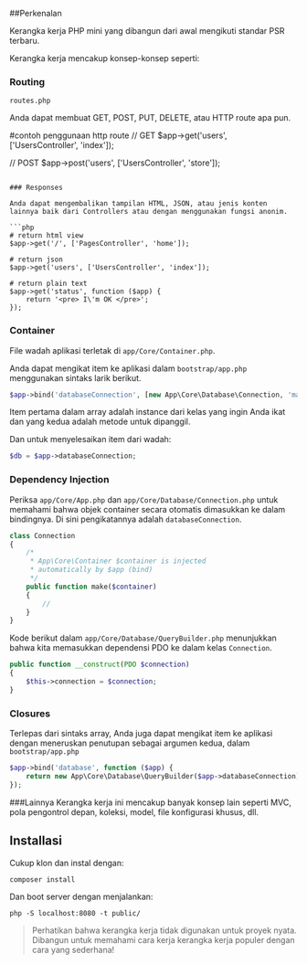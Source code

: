 ##Perkenalan

Kerangka kerja PHP mini yang dibangun dari awal mengikuti standar PSR terbaru.

Kerangka kerja mencakup konsep-konsep seperti:

### Routing

`routes.php`

Anda dapat membuat GET, POST, PUT, DELETE, atau HTTP route apa pun.

#contoh penggunaan http route
// GET
$app->get('users', ['UsersController', 'index']);

// POST
$app->post('users', ['UsersController', 'store']);
```

### Responses

Anda dapat mengembalikan tampilan HTML, JSON, atau jenis konten lainnya baik dari Controllers atau dengan menggunakan fungsi anonim.

```php
# return html view
$app->get('/', ['PagesController', 'home']);

# return json
$app->get('users', ['UsersController', 'index']);

# return plain text
$app->get('status', function ($app) {
	return '<pre> I\'m OK </pre>';
});
```

### Container

File wadah aplikasi terletak di `app/Core/Container.php`.

Anda dapat mengikat item ke aplikasi dalam `bootstrap/app.php` menggunakan sintaks larik berikut.

```php
$app->bind('databaseConnection', [new App\Core\Database\Connection, 'make']);
```
Item pertama dalam array adalah instance dari kelas yang ingin Anda ikat dan yang kedua adalah metode untuk dipanggil.

Dan untuk menyelesaikan item dari wadah:

```php
$db = $app->databaseConnection;
```

### Dependency Injection

Periksa `app/Core/App.php` dan `app/Core/Database/Connection.php` untuk memahami bahwa objek container secara otomatis dimasukkan ke dalam bindingnya. Di sini pengikatannya adalah `databaseConnection`.

```php
class Connection
{
	/*
	 * App\Core\Container $container is injected 
	 * automatically by $app (bind)
	 */
    public function make($container)
    {
    	//
    }
}
```

Kode berikut dalam `app/Core/Database/QueryBuilder.php` menunjukkan bahwa kita memasukkan dependensi PDO ke dalam kelas `Connection`.

```php
public function __construct(PDO $connection)
{
    $this->connection = $connection;
}
```

### Closures

Terlepas dari sintaks array, Anda juga dapat mengikat item ke aplikasi dengan meneruskan penutupan sebagai argumen kedua, dalam `bootstrap/app.php`

```php
$app->bind('database', function ($app) {
	return new App\Core\Database\QueryBuilder($app->databaseConnection);
});
```

###Lainnya
Kerangka kerja ini mencakup banyak konsep lain seperti MVC, pola pengontrol depan, koleksi, model, file konfigurasi khusus, dll.

## Installasi

Cukup klon dan instal dengan:

`composer install`

Dan boot server dengan menjalankan:

`php -S localhost:8080 -t public/`

> Perhatikan bahwa kerangka kerja tidak digunakan untuk proyek nyata.
> Dibangun untuk memahami cara kerja kerangka kerja populer dengan cara yang sederhana!
